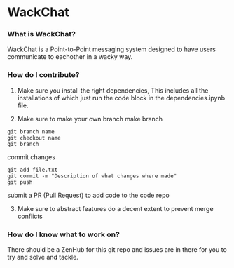 # WackChat

### What is WackChat?

WackChat is a Point-to-Point messaging system designed to have users communicate to eachother in a wacky way.

### How do I contribute?

1. Make sure you install the right dependencies, This includes all the installations of which just run the code block in the dependencies.ipynb file.

2. Make sure to make your own branch
   make branch

```
git branch name
git checkout name
git branch

```

commit changes

```
git add file.txt
git commit -m "Description of what changes where made"
git push
```

submit a PR (Pull Request) to add code to the code repo

3. Make sure to abstract features do a decent extent to prevent merge conflicts

### How do I know what to work on?

There should be a ZenHub for this git repo and issues are in there for you to try and solve and tackle.
